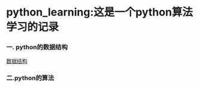 # python_learning:这是一个python算法学习的记录
### 一. python的数据结构
[数据结构](https://github.com/chenjunyi1999/python/blob/master/datastructure.py)
### 二.python的算法
